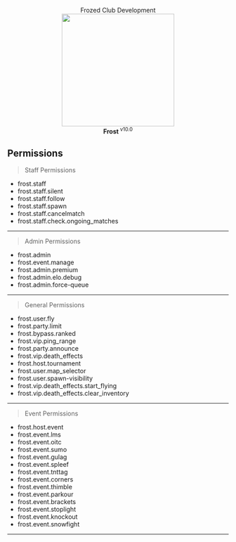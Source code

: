 <p align="center">Frozed Club Development<br><img width="256px" height="256px" src="https://frozed.club/assets/img/logo.png"><br><b>Frost </b><sup>v10.0</sup></p>

## Permissions
> Staff Permissions
- frost.staff
- frost.staff.silent
- frost.staff.follow
- frost.staff.spawn
- frost.staff.cancelmatch
- frost.staff.check.ongoing_matches
---
> Admin Permissions
- frost.admin
- frost.event.manage
- frost.admin.premium
- frost.admin.elo.debug
- frost.admin.force-queue
---
> General Permissions
- frost.user.fly
- frost.party.limit
- frost.bypass.ranked
- frost.vip.ping_range
- frost.party.announce
- frost.vip.death_effects
- frost.host.tournament
- frost.user.map_selector
- frost.user.spawn-visibility
- frost.vip.death_effects.start_flying
- frost.vip.death_effects.clear_inventory
---
> Event Permissions
- frost.host.event
- frost.event.lms
- frost.event.oitc
- frost.event.sumo
- frost.event.gulag
- frost.event.spleef
- frost.event.tnttag
- frost.event.corners
- frost.event.thimble
- frost.event.parkour
- frost.event.brackets
- frost.event.stoplight
- frost.event.knockout
- frost.event.snowfight
---

